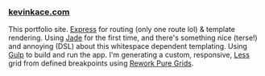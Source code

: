 ### [kevinkace.com](http://kevinkace.com)

This portfolio site. [Express](http://expressjs.com/) for routing (only one route lol) & template rendering. Using [Jade](http://jade-lang.com/) for the first time, and there's something nice (terse!) and annoying (DSL) about this whitespace dependent templating. Using [Gulp](http://gulpjs.com/) to build and run the app. I'm generating a custom, responsive, [Less](http://lesscss.org/) grid from defined breakpoints using [Rework Pure Grids](https://github.com/yahoo/rework-pure-grids).